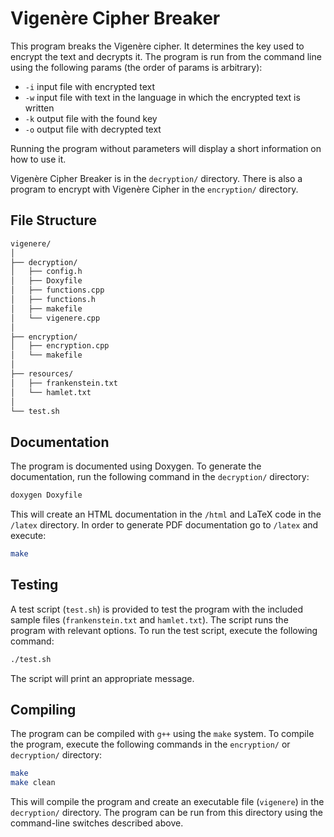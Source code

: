 # Vigenère Cipher Breaker

This program breaks the Vigenère cipher. It determines the key used to encrypt the text and decrypts it. The program is run from the command line using the following params (the order of params is arbitrary):

- `-i` input file with encrypted text
- `-w` input file with text in the language in which the encrypted text is written
- `-k` output file with the found key
- `-o` output file with decrypted text

Running the program without parameters will display a short information on how to use it.  

Vigenère Cipher Breaker is in the `decryption/` directory. There is also a program to encrypt with Vigenère Cipher in the `encryption/` directory.

## File Structure

```bash
vigenere/
│
├── decryption/
│   ├── config.h
│   ├── Doxyfile
│   ├── functions.cpp
│   ├── functions.h
│   ├── makefile
│   └── vigenere.cpp
│
├── encryption/
│   ├── encryption.cpp
│   └── makefile
│
├── resources/
│   ├── frankenstein.txt
│   └── hamlet.txt
│
└── test.sh
```

## Documentation

The program is documented using Doxygen. To generate the documentation, run the following command in the `decryption/` directory:

```bash
doxygen Doxyfile
```

This will create an HTML documentation in the `/html` and LaTeX code in the `/latex` directory. In order to generate PDF documentation go to `/latex` and execute:

```bash
make
```

## Testing

A test script (`test.sh`) is provided to test the program with the included sample files (`frankenstein.txt` and `hamlet.txt`). The script runs the program with relevant options. To run the test script, execute the following command:

```bash
./test.sh
```

The script will print an appropriate message.

## Compiling

The program can be compiled with `g++` using the `make` system. To compile the program, execute the following commands in the `encryption/` or `decryption/` directory:

```bash
make
make clean
```

This will compile the program and create an executable file (`vigenere`) in the `decryption/` directory. The program can be run from this directory using the command-line switches described above.
